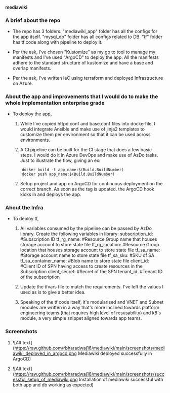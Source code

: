 #### mediawiki ####


### A brief about the repo ###

- The repo has 3 folders. "mediawiki_app" folder has all the configs for the app itself. "mysql_db" folder has all configs related to DB. "tf" folder has tf code along with pipeline to deploy it.

- Per the ask, I've chosen "Kustomize" as my go to tool to manage my manifests and I've used "ArgoCD" to deploy the app. All the manifests adhere to the standard structure of kustomize and have a base and overlap manifests.

- Per the ask, I've written IaC using terraform and deployed Infrastructure on Azure.

### About the app and improvements that I would do to make the whole implementation enterprise grade ###

- To deploy the app,
    1) While I've copied httpd.conf and base.conf files into dockerfile, I would integrate Ansible and make use of jinja2 templates to customize them per environment so that it can be used across environments.
    
    2) A CI pipeline can be built for the CI stage that does a few basic steps. I would do it in Azure DevOps and make use of AzDo tasks. Just to illustrate the flow, giving an ex:
    ```
        docker build -t app_name:$(Build.BuildNumber)
        docker push app_name:$(Build.BuildNumber)
    ```
    2) Setup project and app on ArgoCD for continuous deployment on the correct branch. As soon as the tag is updated. the ArgoCD hook kicks in and deploys the app.

### About the Infra ###

- To deploy tf,
    1) All variables consumed by the pipeline can be passed by AzDo library. Create the following variables in library:
       subscription_id: #Subscription ID
       tf_rg_name: #Resource Group name that houses storage account to store state file
       tf_rg_location: #Resource Group location that houses storage account to store state file
       tf_sa_name: #Storage account name to store state file
       tf_sa_sku: #SKU of SA 
       tf_sa_container_name: #Blob name to store state file
       client_id: #Client ID of SPN having access to create resources in the Subscription
       client_secret: #Secret of the SPN
       tenant_id: #Tenant ID of the subscription

    2) Update the tfvars file to match the requirements. I've left the values I used as is to give a better idea.

    3) Speaking of the tf code itself, it's modularised and VNET and Subnet modules are written in a way that's more inclined towards platform engineering teams (that requires high level of resusability) and k8's module, a very simple snippet aligned towards app teams.



### Screenshots ###


1) ![Alt text](https://raw.github.com/rbharadwaj16/mediawiki/main/screenshots/mediawiki_deployed_in_argocd.png Mediawiki deployed successfully in ArgoCD)

2) ![Alt text](https://raw.github.com/rbharadwaj16/mediawiki/main/screenshots/successful_setup_of_mediawiki.png Installation of mediawiki successful with both app and db working as expected)






